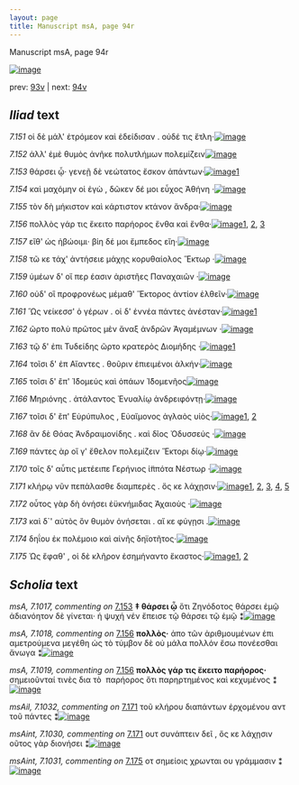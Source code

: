 ```yaml
---
layout: page
title: Manuscript msA, page 94r
---
```


Manuscript msA, page 94r

[![image](http://www.homermultitext.org/iipsrv?OBJ=IIP,1.0&FIF=/project/homer/pyramidal/deepzoom/hmt/vaimg/2017a/VA094RN_0266.tif&WID=100&CVT=JPEG)](http://www.homermultitext.org/ict2/?urn=urn:cite2:hmt:vaimg.2017a:VA094RN_0266)

prev:  [93v](../93v) | next:  [94v](../94v)

## *Iliad* text

*7.151* <a id="7.151"/> οἱ δὲ μάλ' ἐτρόμεον καὶ ἐδείδισαν . οὐδέ τις ἔτλη·[![image](http://www.homermultitext.org/iipsrv?OBJ=IIP,1.0&FIF=/project/homer/pyramidal/deepzoom/hmt/vaimg/2017a/VA094RN_0266.tif&RGN=0.1812,0.2141,0.3684,0.0323&WID=1000&CVT=JPEG)](http://www.homermultitext.org/ict2/?urn=urn:cite2:hmt:vaimg.2017a:VA094RN_0266@0.1812,0.2141,0.3684,0.0323)

*7.152* <a id="7.152"/> ἀλλ' ἐμὲ θυμὸς ἀνῆκε πολυτλήμων πολεμίζειν[![image](http://www.homermultitext.org/iipsrv?OBJ=IIP,1.0&FIF=/project/homer/pyramidal/deepzoom/hmt/vaimg/2017a/VA094RN_0266.tif&RGN=0.1832,0.2337,0.4024,0.0361&WID=1000&CVT=JPEG)](http://www.homermultitext.org/ict2/?urn=urn:cite2:hmt:vaimg.2017a:VA094RN_0266@0.1832,0.2337,0.4024,0.0361)

*7.153* <a id="7.153"/> θάρσει ᾧ· γενεῇ δὲ νεώτατος ἔσκον ἁπάντων·[![image](http://www.homermultitext.org/iipsrv?OBJ=IIP,1.0&FIF=/project/homer/pyramidal/deepzoom/hmt/vaimg/2017a/VA094RN_0266.tif&RGN=0.1622,0.2532,0.4244,0.0308&WID=1000&CVT=JPEG)](http://www.homermultitext.org/ict2/?urn=urn:cite2:hmt:vaimg.2017a:VA094RN_0266@0.1622,0.2532,0.4244,0.0308)[1](#msA_7.1017)

*7.154* <a id="7.154"/> καὶ μαχόμην οἱ ἐγὼ , δῶκεν δέ μοι εὖχος Ἀθήνη ·[![image](http://www.homermultitext.org/iipsrv?OBJ=IIP,1.0&FIF=/project/homer/pyramidal/deepzoom/hmt/vaimg/2017a/VA094RN_0266.tif&RGN=0.1802,0.272,0.4184,0.0308&WID=1000&CVT=JPEG)](http://www.homermultitext.org/ict2/?urn=urn:cite2:hmt:vaimg.2017a:VA094RN_0266@0.1802,0.272,0.4184,0.0308)

*7.155* <a id="7.155"/> τὸν δὴ μήκιστον καὶ κάρτιστον κτάνον ἄνδρα·[![image](http://www.homermultitext.org/iipsrv?OBJ=IIP,1.0&FIF=/project/homer/pyramidal/deepzoom/hmt/vaimg/2017a/VA094RN_0266.tif&RGN=0.1762,0.2908,0.4084,0.0338&WID=1000&CVT=JPEG)](http://www.homermultitext.org/ict2/?urn=urn:cite2:hmt:vaimg.2017a:VA094RN_0266@0.1762,0.2908,0.4084,0.0338)

*7.156* <a id="7.156"/> πολλὸς γάρ τις ἔκειτο παρήορος ἔνθα καὶ ἔνθα·[![image](http://www.homermultitext.org/iipsrv?OBJ=IIP,1.0&FIF=/project/homer/pyramidal/deepzoom/hmt/vaimg/2017a/VA094RN_0266.tif&RGN=0.1622,0.3095,0.4464,0.0346&WID=1000&CVT=JPEG)](http://www.homermultitext.org/ict2/?urn=urn:cite2:hmt:vaimg.2017a:VA094RN_0266@0.1622,0.3095,0.4464,0.0346)[1](#msA_7.1018), [2](#msA_7.1019), [3](#msA_7.1020)

*7.157* <a id="7.157"/> εἴθ' ὡς ἡβώοιμι· βίη δέ μοι ἔμπεδος εἴη·[![image](http://www.homermultitext.org/iipsrv?OBJ=IIP,1.0&FIF=/project/homer/pyramidal/deepzoom/hmt/vaimg/2017a/VA094RN_0266.tif&RGN=0.1772,0.3291,0.3784,0.0308&WID=1000&CVT=JPEG)](http://www.homermultitext.org/ict2/?urn=urn:cite2:hmt:vaimg.2017a:VA094RN_0266@0.1772,0.3291,0.3784,0.0308)

*7.158* <a id="7.158"/> τῶ κε τάχ' ἀντήσειε μάχης κορυθαίολος Ἕκτωρ ·[![image](http://www.homermultitext.org/iipsrv?OBJ=IIP,1.0&FIF=/project/homer/pyramidal/deepzoom/hmt/vaimg/2017a/VA094RN_0266.tif&RGN=0.1712,0.3501,0.4204,0.0331&WID=1000&CVT=JPEG)](http://www.homermultitext.org/ict2/?urn=urn:cite2:hmt:vaimg.2017a:VA094RN_0266@0.1712,0.3501,0.4204,0.0331)

*7.159* <a id="7.159"/> ὑμέων δ' οἵ περ έασιν ἀριστῆες Παναχαιῶν ·[![image](http://www.homermultitext.org/iipsrv?OBJ=IIP,1.0&FIF=/project/homer/pyramidal/deepzoom/hmt/vaimg/2017a/VA094RN_0266.tif&RGN=0.1712,0.3689,0.3984,0.0331&WID=1000&CVT=JPEG)](http://www.homermultitext.org/ict2/?urn=urn:cite2:hmt:vaimg.2017a:VA094RN_0266@0.1712,0.3689,0.3984,0.0331)

*7.160* <a id="7.160"/> οὐδ' οἳ προφρονέως μέμαθ' Ἕκτορος ἀντίον ἐλθεῖν·[![image](http://www.homermultitext.org/iipsrv?OBJ=IIP,1.0&FIF=/project/homer/pyramidal/deepzoom/hmt/vaimg/2017a/VA094RN_0266.tif&RGN=0.1782,0.3899,0.4404,0.0331&WID=1000&CVT=JPEG)](http://www.homermultitext.org/ict2/?urn=urn:cite2:hmt:vaimg.2017a:VA094RN_0266@0.1782,0.3899,0.4404,0.0331)

*7.161* <a id="7.161"/> Ὣς νείκεσσ' ὁ γέρων . οἱ δ' ἐννέα πάντες ἀνέσταν·[![image](http://www.homermultitext.org/iipsrv?OBJ=IIP,1.0&FIF=/project/homer/pyramidal/deepzoom/hmt/vaimg/2017a/VA094RN_0266.tif&RGN=0.1572,0.4087,0.4525,0.0301&WID=1000&CVT=JPEG)](http://www.homermultitext.org/ict2/?urn=urn:cite2:hmt:vaimg.2017a:VA094RN_0266@0.1572,0.4087,0.4525,0.0301)[1](#msA_7.1021)

*7.162* <a id="7.162"/> ῶρτο πολὺ πρῶτος μὲν ἄναξ ἀνδρῶν Ἀγαμέμνων ·[![image](http://www.homermultitext.org/iipsrv?OBJ=IIP,1.0&FIF=/project/homer/pyramidal/deepzoom/hmt/vaimg/2017a/VA094RN_0266.tif&RGN=0.1752,0.4282,0.4434,0.0301&WID=1000&CVT=JPEG)](http://www.homermultitext.org/ict2/?urn=urn:cite2:hmt:vaimg.2017a:VA094RN_0266@0.1752,0.4282,0.4434,0.0301)

*7.163* <a id="7.163"/> τῷ δ' ἐπι Τυδείδης ῶρτο κρατερὸς Διομήδης ·[![image](http://www.homermultitext.org/iipsrv?OBJ=IIP,1.0&FIF=/project/homer/pyramidal/deepzoom/hmt/vaimg/2017a/VA094RN_0266.tif&RGN=0.1722,0.4455,0.4394,0.0323&WID=1000&CVT=JPEG)](http://www.homermultitext.org/ict2/?urn=urn:cite2:hmt:vaimg.2017a:VA094RN_0266@0.1722,0.4455,0.4394,0.0323)[1](#msA_7.1022)

*7.164* <a id="7.164"/> τοῖσι δ' ἐπ Αἴαντες . θοῦριν ἐπιειμένοι ἀλκήν·[![image](http://www.homermultitext.org/iipsrv?OBJ=IIP,1.0&FIF=/project/homer/pyramidal/deepzoom/hmt/vaimg/2017a/VA094RN_0266.tif&RGN=0.1712,0.4666,0.4324,0.0301&WID=1000&CVT=JPEG)](http://www.homermultitext.org/ict2/?urn=urn:cite2:hmt:vaimg.2017a:VA094RN_0266@0.1712,0.4666,0.4324,0.0301)

*7.165* <a id="7.165"/> τοῖσι δ' ἒπ' Ἰ̈δομεύς καὶ ὀπάων Ἰ̈δομενῆος[![image](http://www.homermultitext.org/iipsrv?OBJ=IIP,1.0&FIF=/project/homer/pyramidal/deepzoom/hmt/vaimg/2017a/VA094RN_0266.tif&RGN=0.1742,0.4861,0.3944,0.0301&WID=1000&CVT=JPEG)](http://www.homermultitext.org/ict2/?urn=urn:cite2:hmt:vaimg.2017a:VA094RN_0266@0.1742,0.4861,0.3944,0.0301)

*7.166* <a id="7.166"/> Μηριόνης . ἀτάλαντος Ἐνυαλίῳ ἀνδρειφόντῃ·[![image](http://www.homermultitext.org/iipsrv?OBJ=IIP,1.0&FIF=/project/homer/pyramidal/deepzoom/hmt/vaimg/2017a/VA094RN_0266.tif&RGN=0.1792,0.5049,0.4254,0.0301&WID=1000&CVT=JPEG)](http://www.homermultitext.org/ict2/?urn=urn:cite2:hmt:vaimg.2017a:VA094RN_0266@0.1792,0.5049,0.4254,0.0301)

*7.167* <a id="7.167"/> τοῖσι δ' ἒπ' Εὐρύπυλος , Εὐαἴμονος ἀγλαὸς υἱὸς·[![image](http://www.homermultitext.org/iipsrv?OBJ=IIP,1.0&FIF=/project/homer/pyramidal/deepzoom/hmt/vaimg/2017a/VA094RN_0266.tif&RGN=0.1732,0.5229,0.4294,0.0301&WID=1000&CVT=JPEG)](http://www.homermultitext.org/ict2/?urn=urn:cite2:hmt:vaimg.2017a:VA094RN_0266@0.1732,0.5229,0.4294,0.0301)[1](#msA_7.1023), [2](#msAint_7.1029)

*7.168* <a id="7.168"/> ἂν δὲ Θόας Ἀνδραιμονίδης . καὶ δῖος Ὀδυσσεύς ·[![image](http://www.homermultitext.org/iipsrv?OBJ=IIP,1.0&FIF=/project/homer/pyramidal/deepzoom/hmt/vaimg/2017a/VA094RN_0266.tif&RGN=0.1742,0.5409,0.4394,0.0301&WID=1000&CVT=JPEG)](http://www.homermultitext.org/ict2/?urn=urn:cite2:hmt:vaimg.2017a:VA094RN_0266@0.1742,0.5409,0.4394,0.0301)

*7.169* <a id="7.169"/> πάντες ὰρ οἵ γ' ἔθελον πολεμίζειν Ἕκτορι δίῳ·[![image](http://www.homermultitext.org/iipsrv?OBJ=IIP,1.0&FIF=/project/homer/pyramidal/deepzoom/hmt/vaimg/2017a/VA094RN_0266.tif&RGN=0.1752,0.5612,0.4174,0.0301&WID=1000&CVT=JPEG)](http://www.homermultitext.org/ict2/?urn=urn:cite2:hmt:vaimg.2017a:VA094RN_0266@0.1752,0.5612,0.4174,0.0301)

*7.170* <a id="7.170"/> τοῖς δ' αὖτις μετέειπε Γερήνιος ἱ̈ππότα Νέστωρ ·[![image](http://www.homermultitext.org/iipsrv?OBJ=IIP,1.0&FIF=/project/homer/pyramidal/deepzoom/hmt/vaimg/2017a/VA094RN_0266.tif&RGN=0.1732,0.5808,0.4374,0.0301&WID=1000&CVT=JPEG)](http://www.homermultitext.org/ict2/?urn=urn:cite2:hmt:vaimg.2017a:VA094RN_0266@0.1732,0.5808,0.4374,0.0301)

*7.171* <a id="7.171"/> κλήρῳ νῦν πεπάλασθε διαμπερὲς . ὅς κε λάχῃσιν·[![image](http://www.homermultitext.org/iipsrv?OBJ=IIP,1.0&FIF=/project/homer/pyramidal/deepzoom/hmt/vaimg/2017a/VA094RN_0266.tif&RGN=0.1602,0.6011,0.4585,0.0301&WID=1000&CVT=JPEG)](http://www.homermultitext.org/ict2/?urn=urn:cite2:hmt:vaimg.2017a:VA094RN_0266@0.1602,0.6011,0.4585,0.0301)[1](#msAim_7.1027), [2](#msA_7.1025), [3](#msAil_7.1032), [4](#msAint_7.1030), [5](#msA_7.1024)

*7.172* <a id="7.172"/> οὗτος γὰρ δὴ ὀνήσει ἐϋκνήμιδας Ἀχαιοὺς ·[![image](http://www.homermultitext.org/iipsrv?OBJ=IIP,1.0&FIF=/project/homer/pyramidal/deepzoom/hmt/vaimg/2017a/VA094RN_0266.tif&RGN=0.1752,0.6183,0.3954,0.0301&WID=1000&CVT=JPEG)](http://www.homermultitext.org/ict2/?urn=urn:cite2:hmt:vaimg.2017a:VA094RN_0266@0.1752,0.6183,0.3954,0.0301)

*7.173* <a id="7.173"/> καὶ δ`' αὐτὸς ὃν θυμὸν ὀνήσεται . αἴ κε φύγῃσι .[![image](http://www.homermultitext.org/iipsrv?OBJ=IIP,1.0&FIF=/project/homer/pyramidal/deepzoom/hmt/vaimg/2017a/VA094RN_0266.tif&RGN=0.1732,0.6379,0.4164,0.0338&WID=1000&CVT=JPEG)](http://www.homermultitext.org/ict2/?urn=urn:cite2:hmt:vaimg.2017a:VA094RN_0266@0.1732,0.6379,0.4164,0.0338)

*7.174* <a id="7.174"/> δηΐου ἐκ πολέμοιο καὶ αἰνῆς δηϊοτῆτος·[![image](http://www.homermultitext.org/iipsrv?OBJ=IIP,1.0&FIF=/project/homer/pyramidal/deepzoom/hmt/vaimg/2017a/VA094RN_0266.tif&RGN=0.1692,0.6566,0.4034,0.0293&WID=1000&CVT=JPEG)](http://www.homermultitext.org/ict2/?urn=urn:cite2:hmt:vaimg.2017a:VA094RN_0266@0.1692,0.6566,0.4034,0.0293)

*7.175* <a id="7.175"/> Ὡς ἔφαθ' , οἱ δὲ κλῆρον ἐσημήναντο ἕκαστος·[![image](http://www.homermultitext.org/iipsrv?OBJ=IIP,1.0&FIF=/project/homer/pyramidal/deepzoom/hmt/vaimg/2017a/VA094RN_0266.tif&RGN=0.1632,0.6732,0.4224,0.0346&WID=1000&CVT=JPEG)](http://www.homermultitext.org/ict2/?urn=urn:cite2:hmt:vaimg.2017a:VA094RN_0266@0.1632,0.6732,0.4224,0.0346)[1](#msAint_7.1031), [2](#msAim_7.1028)

## *Scholia* text

*msA, 7.1017, commenting on* [7.153](#7.153)  <a id="msA_7.1017"/> **‡ θάρσει ᾧ** ὅτι Ζηνόδοτος θάρσει ἐμῷ ἀδιανόητον δὲ γίνεται· ἡ ψυχή νέν ἔπεισε τῷ θάρσει τῷ ἑμῷ ⁑[![image](http://www.homermultitext.org/iipsrv?OBJ=IIP,1.0&FIF=/project/homer/pyramidal/deepzoom/hmt/vaimg/2017a/VA094RN_0266.tif&RGN=0.1842,0.1052,0.6225,0.0257&WID=1000&CVT=JPEG)](http://www.homermultitext.org/ict2/?urn=urn:cite2:hmt:vaimg.2017a:VA094RN_0266@0.1842,0.1052,0.6225,0.0257)

*msA, 7.1018, commenting on* [7.156](#7.156)  <a id="msA_7.1018"/> **πολλὸς·** ἀπο τῶν ἀριθμουμένων ἐπι αμετρούμενα μεγέθη ὡς τὸ τύμβον δὲ οὐ μάλα πολλόν ἔσω πονέεσθαι ἄνωγα ⁑[![image](http://www.homermultitext.org/iipsrv?OBJ=IIP,1.0&FIF=/project/homer/pyramidal/deepzoom/hmt/vaimg/2017a/VA094RN_0266.tif&RGN=0.175,0.1202,0.6308,0.0276&WID=1000&CVT=JPEG)](http://www.homermultitext.org/ict2/?urn=urn:cite2:hmt:vaimg.2017a:VA094RN_0266@0.175,0.1202,0.6308,0.0276)

*msA, 7.1019, commenting on* [7.156](#7.156)  <a id="msA_7.1019"/> **πολλὸς γάρ τις ἕκειτο παρήορος·** σημειοῦνταί τινὲς δια τὸ  παρήορος ὅτι παρηρτημένος καὶ κεχυμένος ⁑[![image](http://www.homermultitext.org/iipsrv?OBJ=IIP,1.0&FIF=/project/homer/pyramidal/deepzoom/hmt/vaimg/2017a/VA094RN_0266.tif&RGN=0.2617,0.1334,0.555,0.0263&WID=1000&CVT=JPEG)](http://www.homermultitext.org/ict2/?urn=urn:cite2:hmt:vaimg.2017a:VA094RN_0266@0.2617,0.1334,0.555,0.0263)

*msAil, 7.1032, commenting on* [7.171](#7.171)  <a id="msAil_7.1032"/> τοῦ κλήρου διαπάντων ἐρχομένου αντ τοῦ πάντες ⁑[![image](http://www.homermultitext.org/iipsrv?OBJ=IIP,1.0&FIF=/project/homer/pyramidal/deepzoom/hmt/vaimg/2017a/VA094RN_0266.tif&RGN=0.4117,0.603,0.1825,0.0113&WID=1000&CVT=JPEG)](http://www.homermultitext.org/ict2/?urn=urn:cite2:hmt:vaimg.2017a:VA094RN_0266@0.4117,0.603,0.1825,0.0113)

*msAint, 7.1030, commenting on* [7.171](#7.171)  <a id="msAint_7.1030"/> ουτ συνάπτειν δεῖ , ὅς κε λάχῃσιν οῦτος γὰρ διονήσει ⁑[![image](http://www.homermultitext.org/iipsrv?OBJ=IIP,1.0&FIF=/project/homer/pyramidal/deepzoom/hmt/vaimg/2017a/VA094RN_0266.tif&RGN=0.1142,0.6068,0.0625,0.0457&WID=1000&CVT=JPEG)](http://www.homermultitext.org/ict2/?urn=urn:cite2:hmt:vaimg.2017a:VA094RN_0266@0.1142,0.6068,0.0625,0.0457)

*msAint, 7.1031, commenting on* [7.175](#7.175)  <a id="msAint_7.1031"/> οτ σημείοις χρωνται ου γράμμασιν ⁑[![image](http://www.homermultitext.org/iipsrv?OBJ=IIP,1.0&FIF=/project/homer/pyramidal/deepzoom/hmt/vaimg/2017a/VA094RN_0266.tif&RGN=0.1192,0.6763,0.0433,0.042&WID=1000&CVT=JPEG)](http://www.homermultitext.org/ict2/?urn=urn:cite2:hmt:vaimg.2017a:VA094RN_0266@0.1192,0.6763,0.0433,0.042)